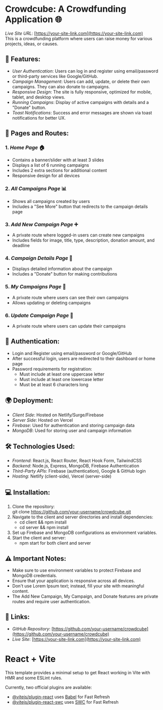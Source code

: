 # Crowdcube: A Crowdfunding Application 🌐

*Live Site URL*: [https://your-site-link.com](https://your-site-link.com)  
This is a crowdfunding platform where users can raise money for various projects, ideas, or causes.

## 🚀 Features:

- *User Authentication*: Users can log in and register using email/password or third-party services like Google/GitHub.
- *Campaign Management*: Users can add, update, or delete their own campaigns. They can also donate to campaigns.
- *Responsive Design*: The site is fully responsive, optimized for mobile, tablet, and desktop views.
- *Running Campaigns*: Display of active campaigns with details and a "Donate" button.
- *Toast Notifications*: Success and error messages are shown via toast notifications for better UX.

## 📱 Pages and Routes:

### 1. *Home Page* 🏠
   - Contains a banner/slider with at least 3 slides
   - Displays a list of 6 running campaigns
   - Includes 2 extra sections for additional content
   - Responsive design for all devices

### 2. *All Campaigns Page* 📊
   - Shows all campaigns created by users
   - Includes a "See More" button that redirects to the campaign details page

### 3. *Add New Campaign Page* ➕
   - A private route where logged-in users can create new campaigns
   - Includes fields for image, title, type, description, donation amount, and deadline

### 4. *Campaign Details Page* 📝
   - Displays detailed information about the campaign
   - Includes a "Donate" button for making contributions

### 5. *My Campaigns Page* 👤
   - A private route where users can see their own campaigns
   - Allows updating or deleting campaigns

### 6. *Update Campaign Page* 🔄
   - A private route where users can update their campaigns

## 🔐 Authentication:
   - Login and Register using email/password or Google/GitHub
   - After successful login, users are redirected to their dashboard or home page
   - Password requirements for registration: 
     - Must include at least one uppercase letter
     - Must include at least one lowercase letter
     - Must be at least 6 characters long

## 🌍 Deployment:
   - *Client Side*: Hosted on Netlify/Surge/Firebase
   - *Server Side*: Hosted on Vercel
   - *Firebase*: Used for authentication and storing campaign data
   - *MongoDB*: Used for storing user and campaign information

## 🛠 Technologies Used:
   - *Frontend*: React.js, React Router, React Hook Form, TailwindCSS
   - *Backend*: Node.js, Express, MongoDB, Firebase Authentication
   - *Third-Party APIs*: Firebase (authentication), Google & GitHub login
   - *Hosting*: Netlify (client-side), Vercel (server-side)

## 💻 Installation:
   1. Clone the repository:  
      git clone https://github.com/your-username/crowdcube.git
   2. Navigate to the client and server directories and install dependencies:
      - cd client && npm install
      - cd server && npm install
   3. Set up Firebase and MongoDB configurations as environment variables.
   4. Start the client and server:
      - npm start for both client and server

## ⚠ Important Notes:
   - Make sure to use environment variables to protect Firebase and MongoDB credentials.
   - Ensure that your application is responsive across all devices.
   - Don't use Lorem Ipsum text; instead, fill your site with meaningful content.
   - The Add New Campaign, My Campaign, and Donate features are private routes and require user authentication.

## 🔗 Links:
   - *GitHub Repository*: [https://github.com/your-username/crowdcube](https://github.com/your-username/crowdcube)
   - *Live Site*: [https://your-site-link.com](https://your-site-link.com)








# React + Vite

This template provides a minimal setup to get React working in Vite with HMR and some ESLint rules.

Currently, two official plugins are available:

- [@vitejs/plugin-react](https://github.com/vitejs/vite-plugin-react/blob/main/packages/plugin-react/README.md) uses [Babel](https://babeljs.io/) for Fast Refresh
- [@vitejs/plugin-react-swc](https://github.com/vitejs/vite-plugin-react-swc) uses [SWC](https://swc.rs/) for Fast Refresh
